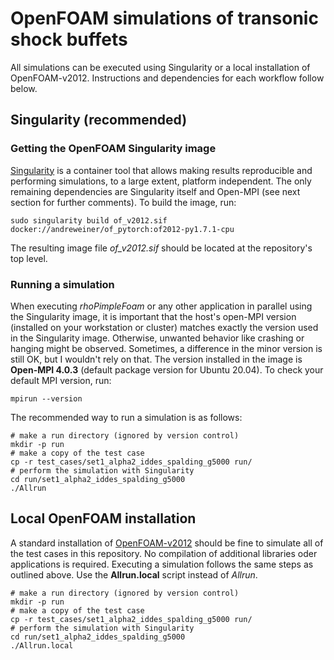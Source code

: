 # OpenFOAM simulations of transonic shock buffets

All simulations can be executed using Singularity or a local installation of OpenFOAM-v2012. Instructions and dependencies for each workflow follow below.

## Singularity (recommended)

### Getting the OpenFOAM Singularity image

[Singularity]() is a container tool that allows making results reproducible and performing simulations, to a large extent, platform independent. The only remaining dependencies are Singularity itself and Open-MPI (see next section for further comments). To build the image, run:

```
sudo singularity build of_v2012.sif docker://andreweiner/of_pytorch:of2012-py1.7.1-cpu
```

The resulting image file *of_v2012.sif* should be located at the repository's top level.

### Running a simulation

When executing *rhoPimpleFoam* or any other application in parallel using the Singularity image,
it is important that the host's open-MPI version (installed on your workstation or cluster) matches
exactly the version used in the Singularity image. Otherwise, unwanted behavior like crashing or hanging
might be observed. Sometimes, a difference in the minor version is still OK, but I wouldn't rely on that.
The version installed in the image is **Open-MPI 4.0.3** (default package version for Ubuntu 20.04). To
check your default MPI version, run:

```
mpirun --version
```

The recommended way to run a simulation is as follows:

```
# make a run directory (ignored by version control)
mkdir -p run
# make a copy of the test case
cp -r test_cases/set1_alpha2_iddes_spalding_g5000 run/
# perform the simulation with Singularity
cd run/set1_alpha2_iddes_spalding_g5000
./Allrun
```

## Local OpenFOAM installation

A standard installation of [OpenFOAM-v2012](https://openfoam.com/download/) should be fine to simulate all of the test cases in this repository. No compilation of additional libraries oder applications is required. Executing a simulation follows the same steps as outlined above. Use the **Allrun.local** script instead of *Allrun*.

```
# make a run directory (ignored by version control)
mkdir -p run
# make a copy of the test case
cp -r test_cases/set1_alpha2_iddes_spalding_g5000 run/
# perform the simulation with Singularity
cd run/set1_alpha2_iddes_spalding_g5000
./Allrun.local
```